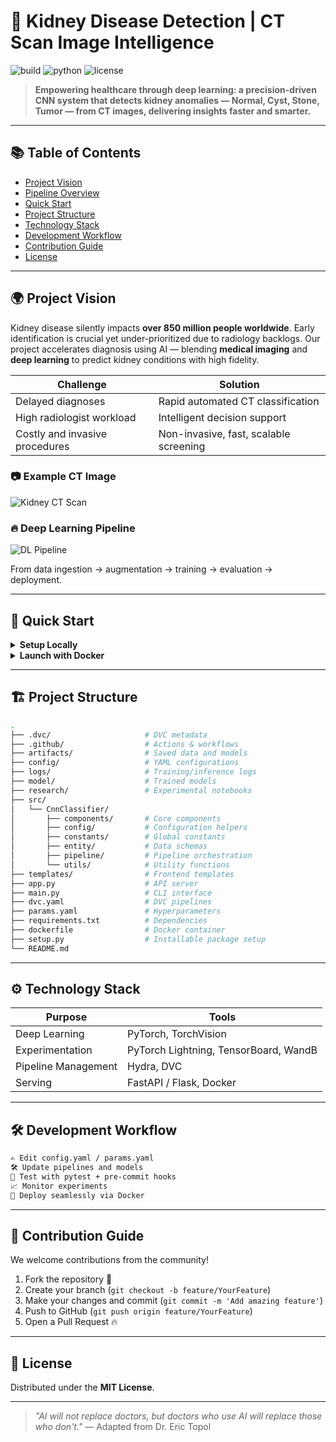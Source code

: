 # 🚀 Kidney Disease Detection | CT Scan Image Intelligence

![build](https://img.shields.io/badge/build-passing-brightgreen)
![python](https://img.shields.io/badge/python-3.8%2B-blue)
![license](https://img.shields.io/badge/license-MIT-yellow)

> **Empowering healthcare through deep learning: a precision-driven CNN system that detects kidney anomalies — Normal, Cyst, Stone, Tumor — from CT images, delivering insights faster and smarter.**

---

## 📚 Table of Contents
- [Project Vision](#project-vision)
- [Pipeline Overview](#pipeline-overview)
- [Quick Start](#quick-start)
- [Project Structure](#project-structure)
- [Technology Stack](#technology-stack)
- [Development Workflow](#development-workflow)
- [Contribution Guide](#contribution-guide)
- [License](#license)

---

## 🌍 Project Vision

Kidney disease silently impacts **over 850 million people worldwide**. Early identification is crucial yet under-prioritized due to radiology backlogs. Our project accelerates diagnosis using AI — blending **medical imaging** and **deep learning** to predict kidney conditions with high fidelity.

| Challenge | Solution |
|-----------|----------|
| Delayed diagnoses | Rapid automated CT classification |
| High radiologist workload | Intelligent decision support |
| Costly and invasive procedures | Non-invasive, fast, scalable screening |

### 📷 Example CT Image

![Kidney CT Scan](https://www.researchgate.net/profile/Sina-Bagheri-2/publication/351048862/figure/fig2/AS:1019366702325760@1619523801212/Example-of-a-kidney-CT-scan-image.png)

### 🔥 Deep Learning Pipeline

![DL Pipeline](https://miro.medium.com/v2/resize:fit:1400/format:webp/1*JgE7txbM9BY-xXcdhOTAxA.png)

From data ingestion → augmentation → training → evaluation → deployment.

---

## 🚀 Quick Start

<details>
<summary><strong>Setup Locally</strong></summary>

```bash
# 1. Clone repository
 git clone https://github.com/<your-user>/Kidney_Disease_Detection.git
 cd Kidney_Disease_Detection

# 2. Create and activate environment
 conda create -n kidneycnn python=3.8 -y
 conda activate kidneycnn

# 3. Install dependencies
 pip install -r requirements.txt

# 4. Run the application
 python app.py  # Access via http://localhost:5000
```

</details>

<details>
<summary><strong>Launch with Docker</strong></summary>

```bash
docker build -t kidneycnn .
docker run --rm -p 5000:5000 --gpus all kidneycnn
```

</details>

---

## 🏗️ Project Structure

```bash
.
├── .dvc/                     # DVC metadata
├── .github/                  # Actions & workflows
├── artifacts/                # Saved data and models
├── config/                   # YAML configurations
├── logs/                     # Training/inference logs
├── model/                    # Trained models
├── research/                 # Experimental notebooks
├── src/
│   └── CnnClassifier/
│       ├── components/       # Core components
│       ├── config/           # Configuration helpers
│       ├── constants/        # Global constants
│       ├── entity/           # Data schemas
│       ├── pipeline/         # Pipeline orchestration
│       └── utils/            # Utility functions
├── templates/                # Frontend templates
├── app.py                    # API server
├── main.py                   # CLI interface
├── dvc.yaml                  # DVC pipelines
├── params.yaml               # Hyperparameters
├── requirements.txt          # Dependencies
├── dockerfile                # Docker container
├── setup.py                  # Installable package setup
└── README.md
```

---

## ⚙️ Technology Stack

| Purpose | Tools |
|---------|-------|
| Deep Learning | PyTorch, TorchVision |
| Experimentation | PyTorch Lightning, TensorBoard, WandB |
| Pipeline Management | Hydra, DVC |
| Serving | FastAPI / Flask, Docker |

---

## 🛠️ Development Workflow

```bash
✍️ Edit config.yaml / params.yaml
🛠️ Update pipelines and models
🧪 Test with pytest + pre-commit hooks
📈 Monitor experiments
🚀 Deploy seamlessly via Docker
```

---

## 🤝 Contribution Guide

We welcome contributions from the community!

1. Fork the repository 🍴
2. Create your branch (`git checkout -b feature/YourFeature`)
3. Make your changes and commit (`git commit -m 'Add amazing feature'`)
4. Push to GitHub (`git push origin feature/YourFeature`)
5. Open a Pull Request 🔥

---

## 📜 License

Distributed under the **MIT License**.

---

> *"AI will not replace doctors, but doctors who use AI will replace those who don't."* — Adapted from Dr. Eric Topol

